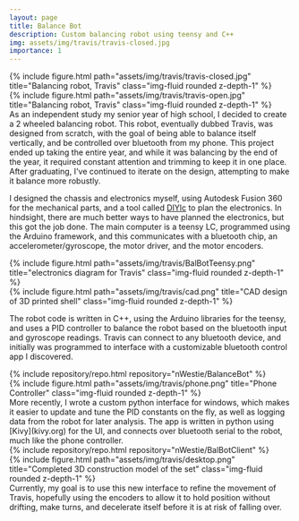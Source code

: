 ```yaml
---
layout: page
title: Balance Bot
description: Custom balancing robot using teensy and C++
img: assets/img/travis/travis-closed.jpg
importance: 1
---
```

<div class="row justify-content-sm-center">
    <div class="col-md-4 align-self-center">
        {% include figure.html path="assets/img/travis/travis-closed.jpg" title="Balancing robot, Travis" class="img-fluid rounded z-depth-1" %}
    </div>
    <div class="col-md-4 align-self-center">
        {% include figure.html path="assets/img/travis/travis-open.jpg" title="Balancing robot, Travis" class="img-fluid rounded z-depth-1" %}
    </div>
</div>
As an independent study my senior year of high school, I decided to create a 2 wheeled balancing robot. This robot, eventually dubbed Travis, was designed from scratch, with the goal of being able to balance itself vertically, and be controlled over bluetooth from my phone. This project ended up taking the entire year, and while it was balancing by the end of the year, it required constant attention and trimming to keep it in one place. After graduating, I've continued to iterate on the design, attempting to make it balance more robustly.

I designed the chassis and electronics myself, using Autodesk Fusion 360 for the mechanical parts, and a tool called [DIYlc](https://bancika.github.io/diy-layout-creator/) to plan the electronics. In hindsight, there are much better ways to have planned the electronics, but this got the job done. The main computer is a teensy LC, programmed using the Arduino framework, and this communicates with a bluetooth chip, an accelerometer/gyroscope, the motor driver, and the motor encoders.
<div class="row justify-content-sm-center">
    <div class="col-md-5 align-self-center">
        {% include figure.html path="assets/img/travis/BalBotTeensy.png" title="electronics diagram for Travis" class="img-fluid rounded z-depth-1" %}
    </div>
    <div class="col-md-5 align-self-center">
        {% include figure.html path="assets/img/travis/cad.png" title="CAD design of 3D printed shell" class="img-fluid rounded z-depth-1" %}
    </div>
</div>

The robot code is written in C++, using the Arduino libraries for the teensy, and uses a PID controller to balance the robot based on the bluetooth input and gyroscope readings. Travis can connect to any bluetooth device, and initially was programmed to interface with a customizable bluetooth control app I discovered.
<div class="repositories d-flex flex-wrap flex-md-row flex-column justify-content-sm-center">
    {% include repository/repo.html repository="nWestie/BalanceBot" %}
</div>
<div class="row justify-content-sm-center">
    <div class="col-md-8 align-self-center">
        {% include figure.html path="assets/img/travis/phone.png" title="Phone Controller" class="img-fluid rounded z-depth-1" %}
    </div>
</div>
More recently, I wrote a custom python interface for windows, which makes it easier to update and tune the PID constants on the fly, as well as logging data from the robot for later analysis. The app is written in python using [Kivy](kivy.org) for the UI, and connects over bluetooth serial to the robot, much like the phone controller.
<div class="repositories d-flex flex-wrap flex-md-row flex-column justify-content-sm-center">
    {% include repository/repo.html repository="nWestie/BalBotClient" %}
</div>
<div class="row justify-content-sm-center">
    <div class="col-md-8 align-self-center">
        {% include figure.html path="assets/img/travis/desktop.png" title="Completed 3D construction model of the set" class="img-fluid rounded z-depth-1" %}
    </div>
</div>
Currently, my goal is to use this new interface to refine the movement of Travis, hopefully using the encoders to allow it to hold position without drifting, make turns, and decelerate itself before it is at risk of falling over.